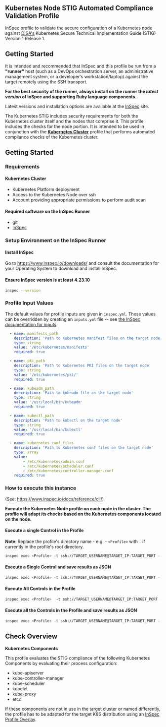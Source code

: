 ## Kubernetes Node STIG Automated Compliance Validation Profile

InSpec profile to validate the secure configuration of a Kubernetes node against [DISA's](https://iase.disa.mil/stigs/Pages/index.aspx) Kubernetes Secure Technical Implementation Guide (STIG) Version 1 Release 1.

## Getting Started  
It is intended and recommended that InSpec and this profile be run from a __"runner"__ host (such as a DevOps orchestration server, an administrative management system, or a developer's workstation/laptop) against the target remotely using the SSH transport.

__For the best security of the runner, always install on the runner the _latest version_ of InSpec and supporting Ruby language components.__

Latest versions and installation options are available at the [InSpec](http://inspec.io/) site.

The Kubernetes STIG includes security requirements for both the Kubernetes cluster itself and the nodes that comprise it. This profile includes the checks for the node portion. It is intended  to be used in conjunction with the <b>[Kubernetes Cluster](https://github.com/mitre/k8s-cluster-stig-baseline)</b> profile that performs automated compliance checks of the Kubernetes cluster.

## Getting Started

### Requirements

#### Kubernetes Cluster
- Kubernetes Platform deployment
- Access to the Kubernetes Node over ssh
- Account providing appropriate permissions to perform audit scan


#### Required software on the InSpec Runner
- git
- [InSpec](https://www.chef.io/products/chef-inspec/)

### Setup Environment on the InSpec Runner
#### Install InSpec
Go to https://www.inspec.io/downloads/ and consult the documentation for your Operating System to download and install InSpec.

#### Ensure InSpec version is at least 4.23.10 
```sh
inspec --version
```
### Profile Input Values
The default values for profile inputs are given in `inspec.yml`. These values can be overridden by creating an `inputs.yml` file -- see [the InSpec documentation for inputs](https://docs.chef.io/inspec/inputs/).

```yml
  - name: manifests_path
    description: 'Path to Kubernetes manifest files on the target node'
    type: string
    value: '/etc/kubernetes/manifests'
    required: true

  - name: pki_path
    description: 'Path to Kubernetes PKI files on the target node'
    type: string
    value: '/etc/kubernetes/pki/'
    required: true

  - name: kubeadm_path
    description: 'Path to kubeadm file on the target node'
    type: string
    value: '/usr/local/bin/kubeadm'
    required: true

  - name: kubectl_path
    description: 'Path to kubectl on the target node'
    type: string
    value: '/usr/local/bin/kubectl'
    required: true

  - name: kubernetes_conf_files
    description: 'Path to Kubernetes conf files on the target node'
    type: array
    value:
        - /etc/kubernetes/admin.conf
        - /etc/kubernetes/scheduler.conf
        - /etc/kubernetes/controller-manager.conf
    required: true

```

### How to execute this instance  
(See: https://www.inspec.io/docs/reference/cli/)

**Execute the Kubernetes Node profile on each node in the cluster. The profile will adapt its checks based on the Kubernetes components located on the node.**

#### Execute a single Control in the Profile 
**Note**: Replace the profile's directory name - e.g. - `<Profile>` with `.` if currently in the profile's root directory.

```sh
inspec exec <Profile> -t ssh://TARGET_USERNAME@TARGET_IP:TARGET_PORT --sudo -i <your_PEM_KEY> --controls=<control_id> --show-progress
```

#### Execute a Single Control and save results as JSON 
```sh
inspec exec <Profile> -t ssh://TARGET_USERNAME@TARGET_IP:TARGET_PORT --sudo -i <your_PEM_KEY> --controls=<control_id> --show-progress --reporter json:results.json
```

#### Execute All Controls in the Profile 
```sh
inspec exec <Profile>  -t ssh://TARGET_USERNAME@TARGET_IP:TARGET_PORT --sudo -i <your_PEM_KEY> --show-progress
```

#### Execute all the Controls in the Profile and save results as JSON 
```sh
inspec exec <Profile> -t ssh://TARGET_USERNAME@TARGET_IP:TARGET_PORT --sudo -i <your_PEM_KEY> --show-progress  --reporter json:results.json
```

## Check Overview

**Kubernetes Components**

This profile evaluates the STIG compliance of the following Kubernetes Components by evaluating their process configuration:

- kube-apiserver
- kube-controller-manager
- kube-scheduler
- kubelet
- kube-proxy
- etcd

If these components are not in use in the target cluster or named differently, the profile has to be adapted for the target K8S distribution using an [InSpec Profile Overlay](https://blog.chef.io/understanding-inspec-profile-inheritance).